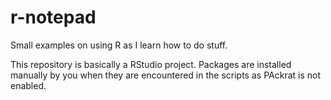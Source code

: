 # r-notepad
Small examples on using R as I learn how to do stuff.

This repository is basically a RStudio project. Packages are installed manually by you when they are encountered in the scripts as PAckrat is not enabled.
